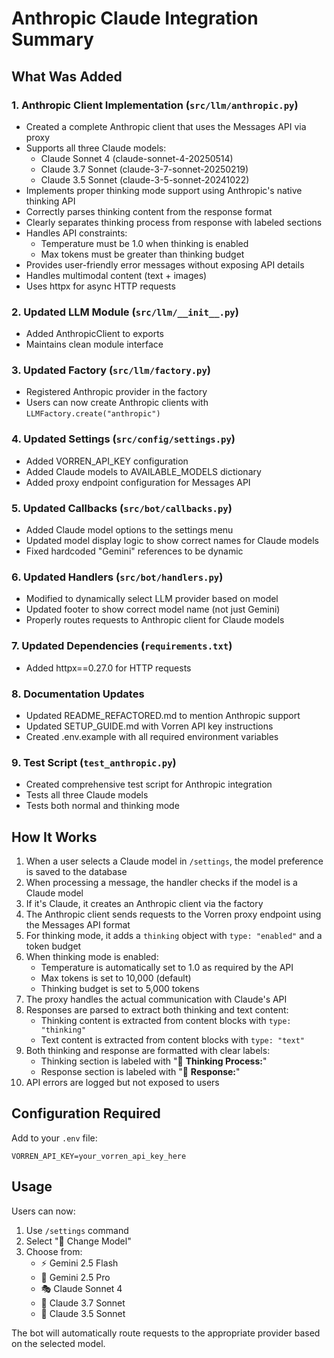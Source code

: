# Anthropic Claude Integration Summary

## What Was Added

### 1. **Anthropic Client Implementation** (`src/llm/anthropic.py`)
- Created a complete Anthropic client that uses the Messages API via proxy
- Supports all three Claude models:
  - Claude Sonnet 4 (claude-sonnet-4-20250514)
  - Claude 3.7 Sonnet (claude-3-7-sonnet-20250219)
  - Claude 3.5 Sonnet (claude-3-5-sonnet-20241022)
- Implements proper thinking mode support using Anthropic's native thinking API
- Correctly parses thinking content from the response format
- Clearly separates thinking process from response with labeled sections
- Handles API constraints:
  - Temperature must be 1.0 when thinking is enabled
  - Max tokens must be greater than thinking budget
- Provides user-friendly error messages without exposing API details
- Handles multimodal content (text + images)
- Uses httpx for async HTTP requests

### 2. **Updated LLM Module** (`src/llm/__init__.py`)
- Added AnthropicClient to exports
- Maintains clean module interface

### 3. **Updated Factory** (`src/llm/factory.py`)
- Registered Anthropic provider in the factory
- Users can now create Anthropic clients with `LLMFactory.create("anthropic")`

### 4. **Updated Settings** (`src/config/settings.py`)
- Added VORREN_API_KEY configuration
- Added Claude models to AVAILABLE_MODELS dictionary
- Added proxy endpoint configuration for Messages API

### 5. **Updated Callbacks** (`src/bot/callbacks.py`)
- Added Claude model options to the settings menu
- Updated model display logic to show correct names for Claude models
- Fixed hardcoded "Gemini" references to be dynamic

### 6. **Updated Handlers** (`src/bot/handlers.py`)
- Modified to dynamically select LLM provider based on model
- Updated footer to show correct model name (not just Gemini)
- Properly routes requests to Anthropic client for Claude models

### 7. **Updated Dependencies** (`requirements.txt`)
- Added httpx==0.27.0 for HTTP requests

### 8. **Documentation Updates**
- Updated README_REFACTORED.md to mention Anthropic support
- Updated SETUP_GUIDE.md with Vorren API key instructions
- Created .env.example with all required environment variables

### 9. **Test Script** (`test_anthropic.py`)
- Created comprehensive test script for Anthropic integration
- Tests all three Claude models
- Tests both normal and thinking mode

## How It Works

1. When a user selects a Claude model in `/settings`, the model preference is saved to the database
2. When processing a message, the handler checks if the model is a Claude model
3. If it's Claude, it creates an Anthropic client via the factory
4. The Anthropic client sends requests to the Vorren proxy endpoint using the Messages API format
5. For thinking mode, it adds a `thinking` object with `type: "enabled"` and a token budget
6. When thinking mode is enabled:
   - Temperature is automatically set to 1.0 as required by the API
   - Max tokens is set to 10,000 (default)
   - Thinking budget is set to 5,000 tokens
7. The proxy handles the actual communication with Claude's API
8. Responses are parsed to extract both thinking and text content:
   - Thinking content is extracted from content blocks with `type: "thinking"`
   - Text content is extracted from content blocks with `type: "text"`
9. Both thinking and response are formatted with clear labels:
   - Thinking section is labeled with "🧠 **Thinking Process:**"
   - Response section is labeled with "💬 **Response:**"
10. API errors are logged but not exposed to users

## Configuration Required

Add to your `.env` file:
```env
VORREN_API_KEY=your_vorren_api_key_here
```

## Usage

Users can now:
1. Use `/settings` command
2. Select "🤖 Change Model"
3. Choose from:
   - ⚡ Gemini 2.5 Flash
   - 💎 Gemini 2.5 Pro
   - 🎭 Claude Sonnet 4
   - 🎨 Claude 3.7 Sonnet
   - 🚀 Claude 3.5 Sonnet

The bot will automatically route requests to the appropriate provider based on the selected model.